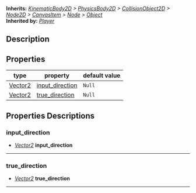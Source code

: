**Inherits:** _[KinematicBody2D](https://docs.godotengine.org/en/stable/classes/class_kinematicbody2d.html) > [PhysicsBody2D](https://docs.godotengine.org/en/stable/classes/class_physicsbody2d.html) > [CollisionObject2D](https://docs.godotengine.org/en/stable/classes/class_collisionobject2d.html) > [Node2D](https://docs.godotengine.org/en/stable/classes/class_node2d.html) > [CanvasItem](https://docs.godotengine.org/en/stable/classes/class_canvasitem.html) > [Node](https://docs.godotengine.org/en/stable/classes/class_node.html) > [Object](https://docs.godotengine.org/en/stable/classes/class_object.html)_  
**Inherited by:** _[Player](player)_  
  
## Description  
  
## Properties 
  
| type | property | default value |  
| ---- | -------- | ------------- |  
| [Vector2](https://docs.godotengine.org/en/stable/classes/class_vector2.html) | [input_direction](actor#input_direction) | `Null` |  
| [Vector2](https://docs.godotengine.org/en/stable/classes/class_vector2.html) | [true_direction](actor#true_direction) | `Null` |  
  
## Properties Descriptions  
  
### input_direction 
- _[Vector2](https://docs.godotengine.org/en/stable/classes/class_vector2.html)_ **input_direction**  
  
  
---------
### true_direction 
- _[Vector2](https://docs.godotengine.org/en/stable/classes/class_vector2.html)_ **true_direction**  
  
  
---------
